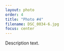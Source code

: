 ```yaml
---
layout: photo
order: 4
title: "Photo #4"
filename: DSC_0034-6.jpg
focus: center
---
```


Description text.